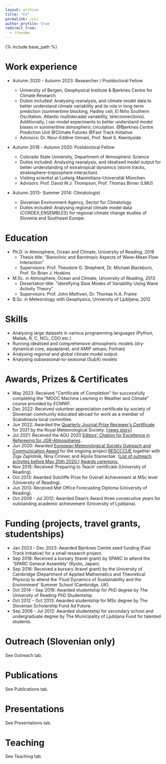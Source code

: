 ```yaml
---
layout: archive
title: "CV"
permalink: /cv/
author_profile: true
redirect_from:
  - /resume
---
```


{% include base_path %}

Work experience
======
* Autumn 2020 - Autumn 2023: Researcher / Postdoctoral Fellow
  * University of Bergen, Geophysical Institute & Bjerknes Centre for Climate Research 
  * Duties included: Analysing reanalysis, and climate model data to better understand climate variability and its role in long-term prediction (summertime blocking, Hadley cell, El Niño Southern Oscillation, Atlantic multidecadal variability, teleconnections). Additionally, I ran model experiments to better understand model biases in summertime atmospheric circulation. @Bjerknes Centre Prediction Unit @Climate Futures @Fast Track Initiative
  * Advisors: Dr. Nour-Eddine Omrani, Prof. Noel S. Keenlyside 

* Autumn 2018 - Autumn 2020: Postdoctoral Fellow
  * Colorado State University, Department of Atmospheric Science
  * Duties included: Analysing reanalysis, and idealised model output for better understanding of extratropical dynamics (storm tracks, stratosphere-troposphere interaction). 
  * Visiting scientist at Ludwig-Maximilians-Universität München. 
  * Advisors: Prof. David W.J. Thompson, Prof. Thomas Birner (LMU)
  
* Autumn 2013- Summer 2014: Climatologist
  * Slovenian Environment Agency, Sector for Climatology
  * Duties included: Analysing regional climate model data (CORDEX,ENSEMBLES) for regional climate change studies of Slovenia and Southeast Europe.
  
Education
======
* Ph.D. in Atmosphere, Ocean and Climate, University of Reading, 2018
  * Thesis title: "Baroclinic and Barotropic Aspects of Wave-Mean Flow Interaction"
  * Supervisors: Prof. Theodore G. Shepherd, Dr. Michael Blackburn, Prof. Sir Brian J. Hoskins
* M.Sc. in Atmosphere, Ocean and Climate, University of Reading, 2013
  * Dissertation title: "Identifying Slow Modes of Variability Using Wave Activity Theory"
  * Supervisors: Prof. John Methven, Dr. Thomas H.A. Frame
* B.Sc. in Meteorology with Geophysics, University of Ljubljana, 2012


Skills
======
* Analysing large datasets in various programming languages (Python, Matlab, R, C, NCL, CDO etc.)
* Running idealised and comprehensive atmospheric models (dry-dynamical core, aquaplanet, and AMIP setups; Fortran)
* Analysing regional and global climate model output.
* Analysing subseasonal-to-seasonal (SubX) models


Awards, Prizes & Certificates
======
* May 2023: Received "Certificate of Completion" for successfully completing the "MOOC Machine Learning in Weather and Climate" course provided by ECMWF. 
* Dec 2022: Received volunteer appreciation certificate by society of Slovenian community educated abroad for work as a member of Scandinavia local committee.
* Jun 2022: Awarded the <a href="https://www.rmets.org/journal-editors-awards-2021">Quarterly Journal Prize Reviewer’s Certificate</a> for 2021 by the Royal Meteorological Society. [<a href="https://www.rmets.org/news/royal-meteorological-society-awards-and-prizes-2021-winners">news story</a>]
* Jul 2021: Received the AGU 2020 <a href="https://eos.org/agu-news/in-appreciation-of-agus-outstanding-reviewers-of-2020">Editors' Citation for Excellence in Refereeing for JGR-Atmospheres</a>.
* Jun 2020: Awarded <a href="https://www.emetsoc.org/oc2020-for-rescccue-slovenia/">European Meteorological Society Outreach and Communication Award</a> for the ongoing project <a href="https://drive.google.com/file/d/14kKhqvhMYvILBhosecHA4HwMZpYnX338/view?usp=sharing">RESCCCUE</a> together with Žiga Zaplotnik, Nina Črnivec and Aljoša Slameršak. [<a href="https://drive.google.com/file/d/1nOGlKVa0tWz-9K8oFSc8ZZ92JskJYIGa/view?usp=sharing">List of outreach activites before May 20th 2020.</a>] <a href="https://www.youtube.com/watch?v=3taZqPIbZh4">Awards ceremony.</a>
* Nov 2015: Received ‘Preparing to Teach’ certificate (University of Reading).
* Oct 2013: Awarded Sutcliffe Prize for Overall Achievement at MSc level (University of Reading).
* Jun 2013: Received Met Office Forecasting Diploma (University of Reading).
* Oct 2009 - Jul 2012: Awarded Dean’s Award three consecutive years for outstanding academic achievement (University of Ljubljana).


Funding (projects, travel grants, studentships)
======
* Jan 2023 - Dec 2023: Awarded Bjerknes Centre seed funding (Fast Track Initiative) for a small research project.<!--; ~470kNOK tot)-->
* Sep 2018: Received a bursary (travel grant) by SPARC to attend the 'SPARC General Assembly' (Kyoto, Japan). <!--(~500CHF tot)-->
* Sep 2016: Received a bursary (travel grant) by the University of Cambridge (Department of Applied Mathematics and Theoretical Physics) to attend the ‘Fluid Dynamics of Sustainability and the Environment’ Summer School (Cambridge, UK). <!--(~1000£ tot)-->
* Oct 2014 - Sep 2018: Awarded studentship for PhD degree by The University of Reading PhD Studentship.
* Oct 2012 - Oct 2013: Awarded studentship for MSc degree by The Slovenian Scholarship Fund Ad Futura. <!--(~18kEUR tot)-->
* Sep 2006 - Jul 2012: Awarded studentship for secondary school and undergraduate degree by The Municipality of Ljubljana Fund for talented students. <!--(~180EUR pm)-->


<!--Collaborations (external)
======
  I collaborate with experts in different fields (incl. <a href="https://chem.ku.dk/ansatte/alle/?pure=en/persons/81047">Matthew Johnson</a>, <a href="https://laverne.edu/directory/person/david-bickford/">David Bickford</a>, Thomas Sparks, Benjamin Moss, Linnea Luupala, Vanessa Burns)  in order to address environmental, ethical, legal etc. implications of climate change.

  I collaborate with my colleagues from Slovenia (<a href="https://zaplotnik.github.io">Žiga Zaplotnik</a>, <a href="https://ninacrnivec.github.io">Nina Črnivec</a>, <a href="https://ictaweb.uab.cat/personal_detail.php?id=4088">Aljoša Slameršak</a>, and others) mostly on informing the Slovenian general public and politicians of the climate change impacts and how to address them - projects <a href="https://drive.google.com/file/d/14kKhqvhMYvILBhosecHA4HwMZpYnX338/view?usp=sharing">RESCCCUE</a> & Podnebnik: <a href="https://podnebnik.org/en/">Website</a>, <a href="https://twitter.com/podnebnik">@Twitter</a>, <a href="https://medium.com/podnebnik">@Medium</a>; some links related to Slovenian meterology can be found <a href="https://ninacrnivec.github.io/meteoSI/">here</a>.-->

Outreach (Slovenian only)
======
  See Outreach tab.
 
Publications
======
  See Publications tab.
  
Presentations
======
  See Presentations tab.
  
Teaching
======
  See Teaching tab.
  





  
